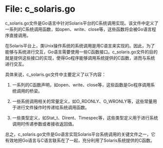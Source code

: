 # File: c_solaris.go

c_solaris.go文件是Go语言中针对Solaris平台的C系统调用实现。该文件中定义了一系列的C系统调用函数，如open、write、close等，这些函数将会被Go语言程序直接调用。

在Solaris平台上，类Unix操作系统的系统调用是用C语言来实现的。因此，为了能够与系统进行交互，Go语言需要使用一些C函数接口。c_solaris.go文件的目的就是提供这些接口的实现，使得Go程序能够调用系统提供的C函数，进而与系统进行交互。

具体来说，c_solaris.go文件中主要定义了以下内容：

1. 一系列的C函数声明，如open、write、close等，这些函数是Go程序调用系统调用的桥梁。

2. 一些系统调用相关的常量定义，如O_RDONLY、O_WRONLY等，这些常量用于进行文件操作时传递给系统调用函数。

3. 一些类型定义，如Stat_t、Dirent、Timespec等，这些类型定义用于进行系统调用时传递参数或者接收返回值。

总之，c_solaris.go文件是Go语言实现Solaris平台系统调用的关键文件之一，它有效地把Go语言与C语言联系在了一起，充分利用了Solaris系统提供的C函数。

